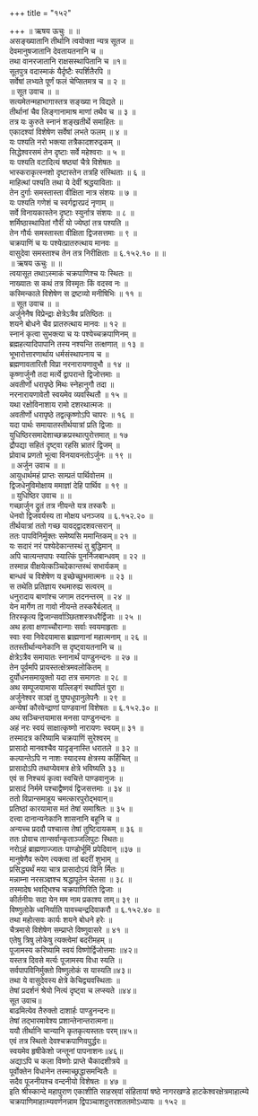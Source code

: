 +++
title = "१५२"

+++
॥ ऋषय ऊचुः ॥ ॥  
असङ्ख्यातानि तीर्थानि त्वयोक्ता न्यत्र सूतज ॥  
देवमानुषजातानि देवतायतनानि च ॥  
तथा वानरजातानि राक्षसस्थापितानि च ॥१॥  
सूतपुत्र वदास्माकं यैर्दृष्टैः स्पर्शितैरपि ॥  
सर्वेषां लभ्यते पूर्णं फलं चेप्सितमत्र च ॥ २ ॥  
॥ सूत उवाच ॥ ॥  
सत्यमेतन्महाभागास्तत्र सङ्ख्या न विद्यते ॥  
तीर्थानां चैव लिङ्गानामाश्र माणां तथैव च ॥ ३ ॥  
तत्र यः कुरुते स्नानं शङ्खतीर्थे समाहितः ॥  
एकादश्यां विशेषेण सर्वेषां लभते फलम् ॥ ४ ॥  
यः पश्यति नरो भक्त्या तत्रैकादशरुद्रकम् ॥  
सिद्धेश्वरसमं तेन दृष्टाः सर्वे महेश्वराः ॥ ५ ॥  
यः पश्यति वटादित्यं षष्ठ्यां चैत्रे विशेषतः ॥  
भास्कराकृत्स्नशो दृष्टास्तेन तत्रहि संस्थिताः ॥ ६ ॥  
माहित्थां पश्यति तथा ये देवीं श्रद्धयाविताः ॥  
तेन दुर्गाः समस्तास्ता वीक्षिता नात्र संशयः ॥ ७ ॥  
यः पश्यति गणेशं च स्वर्गद्वारप्रदं नृणाम् ॥  
सर्वे विनायकास्तेन दृष्टाः स्युर्नात्र संशयः ॥ ८ ॥  
शर्मिष्ठास्थापितां गौरीं यो ज्येष्ठां तत्र पश्यति ॥  
तेन गौर्यः समस्तास्ता वीक्षिता द्विजसत्तमाः ॥ ९ ॥  
चक्रपाणिं च यः पश्येत्प्रातरुत्थाय मानवः ॥  
वासुदेवा समस्ताश्च तेन तत्र निरीक्षिताः ॥ ६.१५२.१० ॥ ॥  
॥ ऋषय ऊचुः ॥ ॥  
त्वयासूत तथाऽस्माकं चक्रपाणिश्च यः स्थितः ॥  
नाख्यातः स कथं तत्र विस्मृतः किं वदस्व नः ॥  
कस्मिन्काले विशेषेण स द्रष्टव्यो मनीषिभिः ॥ ११ ॥  
॥ सूत उवाच ॥ ॥  
अर्जुनेनैष विप्रेन्द्राः क्षेत्रेऽत्रैव प्रतिष्ठितः ॥  
शयने बोधने चैव प्रातरुत्थाय मानवः ॥ १२ ॥  
स्नानं कृत्वा सुभक्त्या च यः पश्येच्चक्रपाणिनम् ॥  
ब्रह्महत्यादिपापानि तस्य नश्यन्ति तत्क्षणात् ॥ १३ ॥  
भूभारोत्तारणार्थाय धर्मसंस्थापनाय च ॥  
ब्रह्मणावतारितौ विप्रा नरनारायणावुभौ ॥ १४ ॥  
कृष्णार्जुनौ तदा मर्त्ये द्वापरान्ते द्विजोत्तमाः ॥  
अवतीर्णो धरापृष्ठे मिथः स्नेहानुगौ तदा ॥  
नरनारायणावेतौ स्वयमेव व्यवस्थितौ ॥ १५ ॥  
यथा रक्षोविनाशाय रामो दशरथात्मजः ॥  
अवतीर्णो धरापृष्ठे तद्वत्कृष्णोऽपि चापरः ॥ १६ ॥  
यदा पार्थः समायातस्तीर्थयात्रां प्रति द्विजाः ॥  
युधिष्ठिरसमादेशाच्छक्रप्रस्थात्पुरोत्तमात् ॥ १७  
द्रौपद्या सहितं दृष्ट्वा रहसि भ्रातरं द्विजम् ॥  
प्रोवाच प्रणतो भूत्वा विनयावनतोऽर्जुनः ॥ १९ ॥  
॥ अर्जुन उवाच ॥ ॥  
आयुधार्थमहं प्राप्तः साम्प्रतं पार्थिवोत्तम ॥  
द्विजधेनुविमोक्षाय ममाज्ञां देहि पार्थिव ॥ १९ ॥  
॥ युधिष्ठिर उवाच ॥ ॥  
गच्छार्जुन द्रुतं तत्र नीयन्ते यत्र तस्करैः ॥  
धेनवो द्विजवर्यस्य ता मोक्षय धनञ्जय ॥ ६.१५२.२० ॥  
तीर्थयात्रां ततो गच्छ यावद्द्वादशवत्सरान् ॥  
ततः पापविनिर्मुक्तः समेष्यसि ममान्तिकम्॥ २१ ॥  
यः सदारं नरं पश्येदेकान्तस्थं तु बुद्धिमान् ॥  
अपि चात्यन्तपापः स्यात्किं पुनर्निजबान्धवम् ॥ २२ ॥  
तस्मान्न वीक्षयेत्कञ्चिदेकान्तस्थं सभार्यकम् ॥  
बान्धवं च विशेषेण य इच्छेच्छुभमात्मनः ॥ २३ ॥  
स तथेति प्रतिज्ञाय रथमारुह्य सत्वरम् ॥  
धनुरादाय बाणांश्च जगाम तदनन्तरम् ॥ २४ ॥  
येन मार्गेण ता गावो नीयन्ते तस्करैर्बलात् ॥  
तिरस्कृत्य द्विजान्सर्वाञ्छितशस्त्रधरैर्द्विजाः ॥ २५ ॥  
अथ हत्वा क्षणाच्चौरान्गाः सर्वाः स्वयमाहृताः ॥  
स्वाः स्वा निवेदयामास ब्राह्मणानां महात्मनाम् ॥ २६ ॥  
ततस्तीर्थान्यनेकानि स दृष्ट्वायतनानि च ॥  
क्षेत्रेऽत्रैव समायातः स्नानार्थं पाण्डुनन्दनः ॥ २७ ॥  
तेन पूर्वमपि प्रायस्तत्क्षेत्रमवलोकितम् ॥  
दुर्योधनसमायुक्तो यदा तत्र समागतः ॥ २८ ॥  
अथ सम्पूजयामास यल्लिङ्गं स्थापितं पुरा ॥  
अर्जुनेश्वर सञ्ज्ञं तु पुष्पधूपानुलेपनैः ॥ २९ ॥  
अन्येषां कौरवेन्द्राणां पाण्डवानां विशेषतः ॥ ६.१५२.३० ॥  
अथ सञ्चिन्तयामास मनसा पाण्डुनन्दनः ॥  
अहं नरः स्वयं साक्षात्कृष्णो नारायणः स्वयम्॥ ३१ ॥  
तस्मादत्र करिष्यामि चक्रपाणिं सुरेश्वरम् ॥  
प्रासादो मानवश्चैव यादृङ्नास्ति धरातले ॥ ३२ ॥  
कल्पान्तेऽपि न नाशः स्यादस्य क्षेत्रस्य कर्हिचित् ॥  
प्रासादोऽपि तथाप्येवमत्र क्षेत्रे भविष्यति ३३ ॥  
एवं स निश्चयं कृत्वा स्वचित्ते पाण्डवानुजः ॥  
प्रासादं निर्ममे पश्चाद्वैष्णवं द्विजसत्तमाः ॥ ३४ ॥  
ततो विप्रान्समाहूय चमत्कारपुरोद्भवान्॥  
प्रतिष्ठां कारयामास मतं तेषां समाश्रितः ॥ ३५ ॥  
दत्त्वा दानान्यनेकानि शासनानि बहूनि च ॥  
अन्यच्च प्रददौ पश्चात्स तेषां तुष्टिदायकम् ॥ ३६ ॥  
ततः प्रोवाच तान्सर्वान्कृताञ्जलिपुटः स्थितः॥  
नरोऽहं ब्राह्मणाज्जातः पाण्डोर्भूमिं प्रपेदिवान् ॥३७ ॥  
मानुषेणैव रूपेण त्यक्त्वा तां बदरीं शुभाम् ॥  
प्रसिद्ध्यर्थं मया चात्र प्रासादोऽयं विनि र्मितः ॥  
मन्नाम्ना नरसञ्ज्ञश्च श्रद्धापूतेन चेतसा ॥ ३८ ॥  
तस्मादेष भवद्भिश्च चक्रपाणिरिति द्विजाः ॥  
कीर्तनीयः सदा येन मम नाम प्रकाश्य ताम्॥ ३९ ॥  
विष्णुलोके ध्वनिर्याति यावच्चन्द्रदिवाकरौ ॥ ६.१५२.४० ॥  
तथा महोत्सवः कार्यः शयने बोधने हरेः ॥  
चैत्रमासे विशेषेण सम्प्राप्ते विष्णुवासरे ॥ ४१ ॥  
एतेषु त्रिषु लोकेषु त्यक्त्वेमां बदरीमहम् ॥  
पूजामस्य करिष्यामि स्वयं विष्णोर्द्विजोत्तमाः ॥४२॥  
यस्तत्र दिवसे मर्त्यः पूजामस्य विधा स्यति ॥  
सर्वपापविनिर्मुक्तो विष्णुलोकं स यास्यति॥४३॥  
तथा ये वासुदेवस्य क्षेत्रे केचिद्व्यवस्थिताः ॥  
तेषां प्रदर्शनं श्रेयो नित्यं दृष्ट्वा च लप्स्यते ॥४४॥  
सूत उवाच॥  
बाढमित्येव तैरुक्तो दाशार्हः पाण्डुनन्दनः॥  
तेषां तद्भारमावेश्य प्रशान्तेनान्तरात्मना॥  
ययौ तीर्थानि चान्यानि कृतकृत्यस्ततः परम्॥४५॥  
एवं तत्र स्थितो देवश्चक्रपाणिवपुर्द्धरः॥  
स्वयमेव हृषीकेशो जन्तूनां पापनाशनः॥४६॥  
अद्याऽपि च कला विष्णोः प्राप्ते चैकादशीत्रये ॥  
पूर्वोक्तेन विधानेन तस्माच्छ्रद्धासमन्वितैः ॥  
सदैव पूजनीयश्च वन्दनीयो विशेषतः ॥ ४७ ॥  
इति श्रीस्कान्दे महापुराण एकाशीति साहस्र्यां संहितायां षष्ठे नागरखण्डे हाटकेश्वरक्षेत्रमाहात्म्ये चक्रपाणिमाहात्म्यवर्णनन्नाम द्विपञ्चाशदुत्तरशततमोऽध्यायः ॥ १५२ ॥